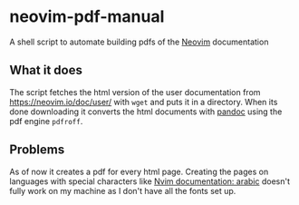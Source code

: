 # neovim-pdf-manual
A shell script to automate building pdfs of the [Neovim](https://neovim.io/) documentation

## What it does
The script fetches the html version of the user documentation from https://neovim.io/doc/user/ with `wget` and puts it in a directory. When its done downloading it converts the html documents with [pandoc](https://pandoc.org/index.html) using the pdf engine `pdfroff`. 

## Problems
As of now it creates a pdf for every html page. Creating the pages on languages with special characters like [Nvim documentation: arabic](https://neovim.io/doc/user/arabic.html) doesn't fully work on my machine as I don't have all the fonts set up.
